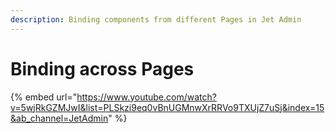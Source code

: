 ```yaml
---
description: Binding components from different Pages in Jet Admin
---
```


# Binding across Pages



{% embed url="https://www.youtube.com/watch?v=5wjRkGZMJwI&list=PLSkzi9eq0vBnUGMnwXrRRVo9TXUjZ7uSj&index=15&ab_channel=JetAdmin" %}
